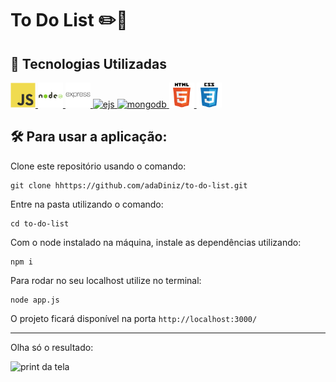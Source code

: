 # To Do List :pencil2::date:

## :hammer: Tecnologias Utilizadas

<p align="left"> 
  <a href="https://developer.mozilla.org/en-US/docs/Web/JavaScript" target="_blank" rel="noreferrer"> 
    <img src="https://raw.githubusercontent.com/devicons/devicon/master/icons/javascript/javascript-original.svg" alt="javascript" width="40" height="40"/> 
  </a>
  <a href="https://nodejs.org" target="_blank" rel="noreferrer"> 
    <img src="https://raw.githubusercontent.com/devicons/devicon/master/icons/nodejs/nodejs-original-wordmark.svg" alt="nodejs" width="40" height="40"/> 
  </a>
  <a href="https://expressjs.com" target="_blank" rel="noreferrer"> 
    <img src="https://raw.githubusercontent.com/devicons/devicon/master/icons/express/express-original-wordmark.svg" alt="express" width="40" height="40"/> 
  </a>
  <a href="https://ejs.co/" target="_blank" rel="noreferrer"> 
    <img src="https://cdn.icon-icons.com/icons2/2107/PNG/512/file_type_ejs_icon_130626.png" alt="ejs" width="40" height="40"/>
  </a>
  <a href="https://www.mongodb.com/" target="_blank" rel="noreferrer"> 
    <img src="https://cdn.icon-icons.com/icons2/2699/PNG/512/mongodb_logo_icon_170944.png" alt="mongodb" width="60" height="40"/>
  </a>
  <a href="https://www.w3.org/html/" target="_blank" rel="noreferrer"> 
    <img src="https://raw.githubusercontent.com/devicons/devicon/master/icons/html5/html5-original-wordmark.svg" alt="html5" width="40" height="40"/>
  </a>
  <a href="https://www.w3schools.com/css/" target="_blank" rel="noreferrer"> 
    <img src="https://raw.githubusercontent.com/devicons/devicon/master/icons/css3/css3-original-wordmark.svg" alt="css3" width="40" height="40"/> 
  </a>
</p>

## :hammer_and_wrench: Para usar a aplicação:

Clone este repositório usando o comando:

```
git clone hhttps://github.com/adaDiniz/to-do-list.git
```

Entre na pasta utilizando o comando:

```
cd to-do-list
```

Com o node instalado na máquina, instale as dependências utilizando:

```
npm i
```

Para rodar no seu localhost utilize no terminal:

```
node app.js
```

O projeto ficará disponível na porta ``http://localhost:3000/``
___

Olha só o resultado: 


<img width="1100" alt="print da tela" src="https://user-images.githubusercontent.com/100374064/209718658-4b9f8f8e-bf5e-4d04-8143-df310afd860a.png">
